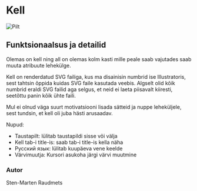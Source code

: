 # Kell

![Pilt](https://i.imgur.com/BWqt8gl.png)

## Funktsionaalsus ja detailid

Olemas on kell ning all on olemas kolm kasti mille peale saab vajutades saab muuta atribuute lehekülge.

Kell on renderdatud SVG failiga, kus ma disainisin numbrid ise Illustratoris, sest tahtsin õppida kuidas SVG faile kasutada veebis. Algselt olid kõik numbrid eraldi SVG failid aga selgus, et neid ei laeta piisavalt kiiresti, seetõttu panin kõik ühte faili.

Mul ei olnud väga suurt motivatsiooni lisada sätteid ja nuppe leheküljele, sest tundsin, et kell oli juba hästi arusaadav. 

Nupud:

* Taustapilt: lülitab taustapildi sisse või välja
* Kell tab-i title-is: saab tab-i title-is kella näha
* Pусский язык: lülitab kuupäeva vene keelde
* Värvimuutja: Kursori asukoha järgi värvi muutmine

### Autor

Sten-Marten Raudmets